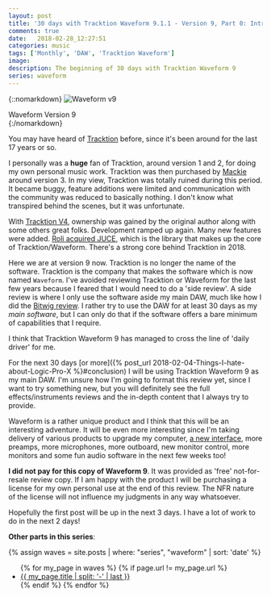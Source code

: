 ```yaml
---
layout: post
title: '30 days with Tracktion Waveform 9.1.1 - Version 9, Part 0: Intro'
comments: true
date:   2018-02-28_12:27:51 
categories: music
tags: ['Monthly', 'DAW', 'Tracktion Waveform']
image:
description: The beginning of 30 days with Tracktion Waveform 9
series: waveform
---
```


{::nomarkdown}
<img src="/assets/Waveform/TracktionIntro.png" alt="Waveform v9">
<div class="image-caption">Waveform Version 9</div>
{:/nomarkdown}

You may have heard of [Tracktion](https://www.tracktion.com/products/t6-daw) before, since it's been around for the last 17 years or so.

I personally was a **huge** fan of Tracktion, around version 1 and 2, for doing my own personal music work. Tracktion was then purchased by [Mackie](http://mackie.com) around version 3. In my view, Tracktion was totally ruined during this period. It became buggy, feature additions were limited and communication with the community was reduced to basically nothing. I don't know what transpired behind the scenes, but it was unfortunate.

With [Tracktion V4](http://mackie.com/blog/tracktion-has-new-home), ownership was gained by the original author along with some others great folks. Development ramped up again. Many new features were added. [Roli acquired JUCE](https://roli.com/article/roli-welcomes-juce-2), which is the library that makes up the core of Tracktion/Waveform. There's a strong core behind Tracktion in 2018.

Here we are at version 9 now. Tracktion is no longer the name of the software. Tracktion is the company that makes the software which is now named `Waveform`. I've avoided reviewing Tracktion or Waveform for the last few years because I feared that I would need to do a 'side review'. A side review is where I only use the software aside my main DAW, much like how I did the [Bitwig review](/tags/#Bitwig). I rather try to use the DAW for at least 30 days as my _main software_, but I can only do that if the software offers a bare minimum of capabilities that I require.

I think that Tracktion Waveform 9 has managed to cross the line of 'daily driver' for me.

For the next 30 days [or more]({% post_url 2018-02-04-Things-I-hate-about-Logic-Pro-X %}#conclusion) I will be using Tracktion Waveform 9 as my main DAW. I'm unsure how I'm going to format this review yet, since I want to try something new, but you will definitely see the full effects/instruments reviews and the in-depth content that I always try to provide.

Waveform is a rather unique product and I think that this will be an interesting adventure. It will be even more interesting since I'm taking delivery of various products to upgrade my computer, [a new interface](https://us.focusrite.com/thunderbolt-audio-interfaces/clarett-8prex), more preamps, more microphones, more outboard, new monitor control, more monitors and some fun audio software in the next few weeks too!

**I did not pay for this copy of Waveform 9**. It was provided as 'free' not-for-resale review copy. If I am happy with the product I will be purchasing a license for my own personal use at the end of this review. The NFR nature of the license will not influence my judgments in any way whatsoever. 

Hopefully the first post will be up in the next 3 days. I have a lot of work to do in the next 2 days!

**Other parts in this series**: 

{% assign waves = site.posts | where: "series", "waveform" | sort: 'date' %}
<ul>
{% for my_page in waves %} 
    {% if page.url != my_page.url  %}
        <li><a class="page-link" href="{{ my_page.url | prepend: site.baseurl }}">{{ my_page.title | split: '-' | last }}</a></li>
    {% endif %}
{% endfor %}






